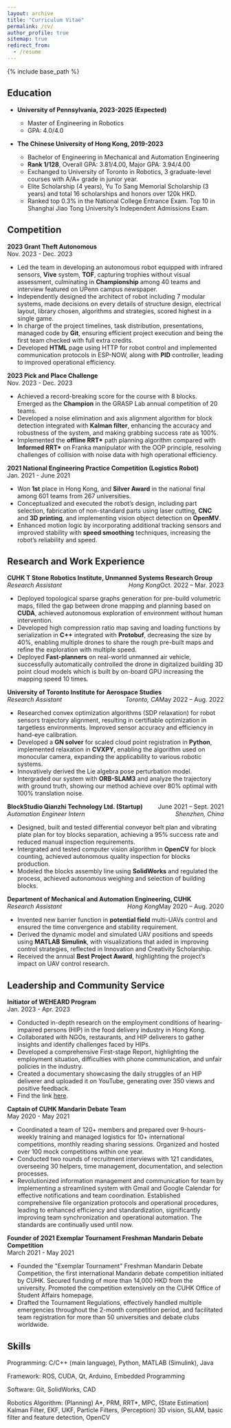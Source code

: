 ```yaml
---
layout: archive
title: "Curriculum Vitae"
permalink: /cv/
author_profile: true
sitemap: true
redirect_from:
  - /resume
---
```


{% include base_path %}

## Education

- **University of Pennsylvania, 2023-2025 (Expected)**

  - Master of Engineering in Robotics
  - GPA: 4.0/4.0
    <br />

- **The Chinese University of Hong Kong, 2019-2023**

  - Bachelor of Engineering in Mechanical and Automation Engineering
  - **Rank 1/128**, Overall GPA: 3.81/4.00, Major GPA: 3.94/4.00
  - Exchanged to University of Toronto in Robotics, 3 graduate-level courses with A/A+ grade in junior year.
  - Elite Scholarship (4 years), Yu To Sang Memorial Scholarship (3 years) and total 16 scholarships and honors over 120k HKD.
  - Ranked top 0.3% in the National College Entrance Exam. Top 10 in Shanghai Jiao Tong University’s Independent Admissions Exam.
    <br />

## Competition

**2023 Grant Theft Autonomous**  
Nov. 2023 - Dec. 2023

- Led the team in developing an autonomous robot equipped with infrared sensors, **Vive** system, **TOF**, capturing trophies without visual assessment, culminating in **Championship** among 40 teams and interview featured on UPenn campus newspaper.
- Independently designed the architect of robot including 7 modular systems, made decisions on every details of structure design, electrical layout, library chosen, algorithms and strategies, scored highest in a single game.
- In charge of the project timelines, task distribution, presentations, managed code by **Git**, ensuring efficient project execution and being the first team checked with full extra credits.
- Developed **HTML** page using HTTP for robot control and implemented communication protocols in ESP-NOW, along with **PID** controller, leading to improved operational efficiency.

**2023 Pick and Place Challenge**  
Nov. 2023 - Dec. 2023

- Achieved a record-breaking score for the course with 8 blocks. Emerged as the **Champion** in the GRASP Lab annual competition of 20 teams.
- Developed a noise elimination and axis alignment algorithm for block detection integrated with **Kalman filter**, enhancing the accuracy and robustness of the system, and making grabbing success rate as 100%.
- Implemented the **offline RRT\*** path planning algorithm compared with **Informed RRT\*** on Franka manipulator with the OOP principle, resolving challenges of collision with noise data with high operational efficiency.

**2021 National Engineering Practice Competition (Logistics Robot)**  
Jan. 2021 - June 2021

- Won **1st** place in Hong Kong, and **Silver Award** in the national final among 601 teams from 267 universities.
- Conceptualized and executed the robot’s design, including part selection, fabrication of non-standard parts using laser cutting, **CNC** and **3D printing**, and implementing vision object detection on **OpenMV**.
- Enhanced motion logic by incorporating additional tracking sensors and improved stability with **speed smoothing** techniques, increasing the robot’s reliability and speed.

## Research and Work Experience

**CUHK T Stone Robotics Institute, Unmanned Systems Research Group**
<span style="float:right;">Oct. 2022 – Mar. 2023</span>  
_Research Assistant_
<span style="float:right;">_Hong Kong_</span>

- Deployed topological sparse graphs generation for pre-build volumetric maps, filled the gap between drone mapping and planning based on **CUDA**, achieved autonomous exploration of environment without human intervention.
- Developed high compression ratio map saving and loading functions by serialization in **C++** integrated with **Protobuf**, decreasing the size by 40%, enabling multiple drones to share the rough pre-built maps and refine the exploration with multiple speed.
- Deployed **Fast-planners** on real-world unmanned air vehicle, successfully automatically controlled the drone in digitalized building 3D point cloud models which is built by on-board GPU increasing the mapping speed 10 times.

**University of Toronto Institute for Aerospace Studies**
<span style="float:right;">May 2022 – Aug. 2022</span>  
_Research Assistant_
<span style="float:right;">_Toronto, CA_</span>

- Researched convex optimization algorithms (SDP relaxation) for robot sensors trajectory alignment, resulting in certifiable optimization in targetless environments. Improved sensor accuracy and efficiency in hand-eye calibration.
- Developed a **GN solver** for scaled cloud point registration in **Python**, implemented relaxation in **CVXPY**, enabling the algorithm used on monocular camera, expanding the applicability to various robotic systems.
- Innovatively derived the Lie algebra pose perturbation model. Intergraded our system with **ORB-SLAM3** and analyze the trajectory with ground truth, showing our method achieve over 80% optimal with 100% translation noise.

**BlockStudio Qianzhi Technology Ltd. (Startup)**
<span style="float:right;">June 2021 – Sept. 2021</span>  
_Automation Engineer Intern_
<span style="float:right;">_Shenzhen, China_</span>

- Designed, built and tested differential conveyor belt plan and vibrating plate plan for toy blocks separation, achieving a 95% success rate and reduced manual inspection requirements.
- Intergrated and tested computer vision algorithm in **OpenCV** for block counting, achieved autonomous quality inspection for blocks production.
- Modeled the blocks assembly line using **SolidWorks** and regulated the process, achieved autonomous weighing and selection of building blocks.

**Department of Mechanical and Automation Engineering, CUHK**
<span style="float:right;">May 2020 – Aug. 2020</span>  
_Research Assistant_
<span style="float:right;">_Hong Kong_</span>

- Invented new barrier function in **potential field** multi-UAVs control and ensured the time convergence and stability requirement.
- Derived the dynamic model and simulated UAV positions and speeds using **MATLAB Simulink**, with visualizations that aided in improving control strategies, reflected in Innovation and Creativity Scholarship.
- Received the annual **Best Project Award**, highlighting the project’s impact on UAV control research.

## Leadership and Community Service

**Initiator of WEHEARD Program**  
Jan. 2023 - Apr. 2023

- Conducted in-depth research on the employment conditions of hearing-impaired persons (HIP) in the food delivery industry in Hong Kong.
- Collaborated with NGOs, restaurants, and HIP deliverers to gather insights and identify challenges faced by HIPs.
- Developed a comprehensive First-stage Report, highlighting the employment situation, difficulties with phone communication, and unfair policies in the industry.
- Created a documentary showcasing the daily struggles of an HIP deliverer and uploaded it on YouTube, generating over 350 views and positive feedback.
- Find the link [here](https://weheard.github.io/).

**Captain of CUHK Mandarin Debate Team**  
May 2020 - May 2021

- Coordinated a team of 120+ members and prepared over 9-hours-weekly training and managed logistics for 10+ international competitions, monthly reading sharing sessions. Organized and hosted over 100 mock competitions within one year.
- Conducted two rounds of recruitment interviews with 121 candidates, overseeing 30 helpers, time management, documentation, and selection processes.
- Revolutionized information management and communication for team by implementing a streamlined system with Gmail and Google Calendar for effective notifications and team coordination. Established comprehensive file organization protocols and operational procedures, leading to enhanced efficiency and standardization, significantly improving team synchronization and operational automation. The standards are continually used until now.

**Founder of 2021 Exemplar Tournament Freshman Mandarin Debate Competition**  
March 2021 - May 2021

- Founded the "Exemplar Tournament" Freshman Mandarin Debate Competition, the first international Mandarin debate competition initiated by CUHK. Secured funding of more than 14,000 HKD from the university. Promoted the competition extensively on the CUHK Office of Student Affairs homepage.
- Drafted the Tournament Regulations, effectively handled multiple emergencies throughout the 2-month competition period, and facilitated team registration for more than 50 universities and debate clubs worldwide.

## Skills

Programming: C/C++ (main language), Python, MATLAB (Simulink), Java

Framework: ROS, CUDA, Qt, Arduino, Embedded Programming

Software: Git, SolidWorks, CAD

Robotics Algorithm: (Planning) A\*, PRM, RRT\*, MPC, (State Estimation) Kalman Filter, EKF, UKF, Particle Filters,
(Perception) 3D vision, SLAM, basic filter and feature detection, OpenCV
